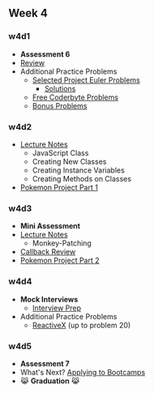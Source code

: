 ## Week 4

### w4d1
+ **Assessment 6**
+ [Review][w4d1-lecture-notes]
+ Additional Practice Problems
  + [Selected Project Euler Problems](../other/project_euler.md)
    + [Solutions](../solutions/w4/projectEuler)
  + [Free Coderbyte Problems](https://coderbyte.com/challenges/)
  + [Bonus Problems](../other/bonus_problems)

[w4d1-lecture-notes]:./d1/lecture_notes.md

### w4d2
+ [Lecture Notes][w4d2-lecture-notes]
  + JavaScript Class
  + Creating New Classes
  + Creating Instance Variables
  + Creating Methods on Classes
+ [Pokemon Project Part 1][pokemon_1]

[w4d2-lecture-notes]:./d2/lecture_notes.md

### w4d3
+ **Mini Assessment**
+ [Lecture Notes][w4d3-lecture-notes]
  + Monkey-Patching
+ [Callback Review][w3d3-lecture-notes]
+ [Pokemon Project Part 2][pokemon_2]

[w3d3-lecture-notes]:../w3/d3/lecture_notes.md
[w4d3-lecture-notes]:./d3/lecture_notes.md
### w4d4
+ **Mock Interviews**
  + [Interview Prep](./d4/interview_prep.md)
+ Additional Practice Problems
  + [ReactiveX](http://reactivex.io/learnrx/) (up to problem 20)

[pokemon_1]:./pokemon/pokemon.md
[pokemon_2]:./pokemon/battle.md
[interview_prompts]:./d4/interview_prompts.js

### w4d5
+ **Assessment 7**
+ What's Next? [Applying to Bootcamps](../other/whats_next.md)
+ :joy_cat: **Graduation** :joy_cat:
